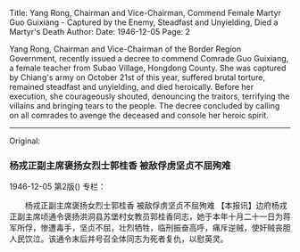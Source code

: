 Title: Yang Rong, Chairman and Vice-Chairman, Commend Female Martyr Guo Guixiang - Captured by the Enemy, Steadfast and Unyielding, Died a Martyr's Death
Author:
Date: 1946-12-05
Page: 2

Yang Rong, Chairman and Vice-Chairman of the Border Region Government, recently issued a decree to commend Comrade Guo Guixiang, a female teacher from Subao Village, Hongdong County. She was captured by Chiang's army on October 21st of this year, suffered brutal torture, remained steadfast and unyielding, and died heroically. Before her execution, she courageously shouted, denouncing the traitors, terrifying the villains and bringing tears to the people. The decree concluded by calling on all comrades to avenge the deceased and console her heroic spirit.



<hr /> 

Original: 


### 杨戎正副主席褒扬女烈士郭桂香  被敌俘虏坚贞不屈殉难

1946-12-05
第2版()
专栏：

　　杨戎正副主席褒扬女烈士郭桂香
    被敌俘虏坚贞不屈殉难
    【本报讯】边府杨戎正副主席顷通令褒扬洪洞县苏堡村女教员郭桂香同志，她于本年十月二十一日为蒋军所俘，惨遭毒手，坚贞不屈，壮烈牺牲，临刑振奋高呼，痛斥逆贼，使奸贼丧胆人民饮泣。该通令末后并号召全体同志为死者复仇，以慰英灵。
